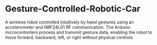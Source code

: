 # Gesture-Controlled-Robotic-Car
A wireless robot controlled intuitively by hand gestures using an accelerometer and NRF24L01 RF communication. The Arduino microcontrollers process and transmit gesture data, enabling the robot to move forward, backward, left, or right without physical controls. 
